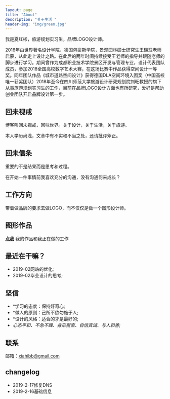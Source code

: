 ```yaml
---
layout: page
title: "About"
description: "关于生活 " 
header-img: "img/green.jpg"
---
```


我是夏红彬，旅游规划实习生，品牌LOGO设计师。

2016年由世界著名设计学院，德国[包豪斯](https://dwz.cn/AXyo8pVi)学院，景观园林硕士研究生王瑞珏老师启蒙，从此走上设计之路。在此后的两年时间持续接受王老师的指导并跟随老师的脚步进行学习。期间曾作为成都职业技术学院景区开发与管理专业，设计代表团队成员，参加2018全国高校数字艺术大赛，在这场比赛中作品获得空间设计一等奖。同年团队作品《城市道路空间设计》获得德国DLA空间环境入围奖（中国高校唯一获奖团队）2018年至今在四川师范大学旅游设计研究规划院刘旺教授的旗下从事旅游规划实习生的工作，目前在品牌LOGO设计方面也有所研究，爱好是帮助创业团队开启品牌设计第一步。

## 回未视戒

博客叫回未视戒，回味世界。关于设计，关于生活，关于旅游。

本人学历尚浅，文章中有不实和不当之处，还请批评斧正。

## 回未信条

重要的不是结果而是思考和过程。

在开始一件事情前我喜欢充分的沟通，没有沟通何来成长？

## 工作方向

带着做品牌的要求去做LOGO，而不仅仅是做一个图形设计师。

## 图形作品

**[点我](https://huiweishijie.com/milestone/)**
我的作品和我正在做的工作


## 最近在干嘛？

- 2019-02网站的优化;
- 2019-02毕业设计的思考;


## 坚信

- *学习的态度：保持好奇心;
- *做人的原则：己所不欲勿施于人;
- *设计的风格：适合的才是最好的;
- *心态平和、不急不躁、身形挺直、自信真诚、与人和善;*

## 联系

邮箱：xiahibb@gmail.com


## changelog

- 2019-2-17修复DNS
- 2019-2-16基础信息







